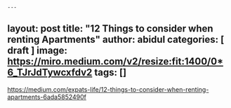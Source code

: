 	---
layout: post
title:  "12 Things to consider when renting Apartments"
author: abidul
categories: [ draft ]
image: https://miro.medium.com/v2/resize:fit:1400/0*6_TJrJdTywcxfdv2
tags: []
---
https://medium.com/expats-life/12-things-to-consider-when-renting-apartments-6ada5852490f